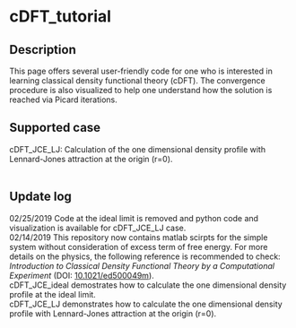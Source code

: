 # cDFT_tutorial
## Description
This page offers several user-friendly code for one who is interested in learning classical density functional theory (cDFT). The convergence procedure is also visualized to help one understand how the solution is reached via Picard iterations.

## Supported case
cDFT_JCE_LJ: Calculation of the one dimensional density profile with 
Lennard-Jones attraction at the origin (r=0).<br><br>


## Update log
02/25/2019
Code at the ideal limit is removed and python code and visualization is available for cDFT_JCE_LJ case.<br>
02/14/2019
This repository now contains matlab scirpts for the simple system without consideration of excess term of free energy. For more details on the physics, the following reference is recommended to check: *Introduction to Classical Density Functional Theory by a Computational Experiment* (DOI: [10.1021/ed500049m](https://pubs.acs.org/doi/abs/10.1021/ed500049m)).<br>
cDFT_JCE_ideal demostrates how to calculate the one dimensional density profile at the ideal limit.<br>
cDFT_JCE_LJ demonstrates how to calculate the one dimensional density profile with Lennard-Jones attraction at the origin (r=0).<br>







